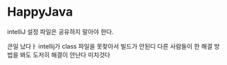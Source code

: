 # HappyJava
intelliJ 설정 파일은 공유하지 말아야 한다.

큰일 났다ㅏ
intellij가 class 파일을 못찾아서 빌드가 안된디 
다른 사람들이 한 해결 방법을 봐도 도저히 해결이 안난다 미치것다
